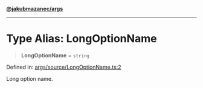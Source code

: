 [**@jakubmazanec/args**](../README.md)

---

# Type Alias: LongOptionName

> **LongOptionName** = `string`

Defined in:
[args/source/LongOptionName.ts:2](https://github.com/jakubmazanec/tools/blob/c36a857a499e2c0c4f38fc4405cb987b357adf10/packages/args/source/LongOptionName.ts#L2)

Long option name.
